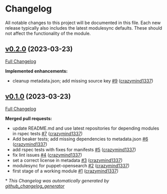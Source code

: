 # Changelog

All notable changes to this project will be documented in this file.
Each new release typically also includes the latest modulesync defaults.
These should not affect the functionality of the module.

## [v0.2.0](https://github.com/voxpupuli/puppet-opensearch/tree/v0.2.0) (2023-03-23)

[Full Changelog](https://github.com/voxpupuli/puppet-opensearch/compare/v0.1.0...v0.2.0)

**Implemented enhancements:**

- cleanup metadata.json; add missing source key [\#9](https://github.com/voxpupuli/puppet-opensearch/pull/9) ([crazymind1337](https://github.com/crazymind1337))

## [v0.1.0](https://github.com/voxpupuli/puppet-opensearch/tree/v0.1.0) (2023-03-23)

[Full Changelog](https://github.com/voxpupuli/puppet-opensearch/compare/e63db5e765ce5eeb6b5f71a833dee62028ece54f...v0.1.0)

**Merged pull requests:**

- update README.md and use latest repositories for depending modules in rspec tests [\#7](https://github.com/voxpupuli/puppet-opensearch/pull/7) ([crazymind1337](https://github.com/crazymind1337))
- Add beaker tests; add missing dependencies to metadata.json [\#6](https://github.com/voxpupuli/puppet-opensearch/pull/6) ([crazymind1337](https://github.com/crazymind1337))
- add rspec tests with fixes for manifests [\#5](https://github.com/voxpupuli/puppet-opensearch/pull/5) ([crazymind1337](https://github.com/crazymind1337))
- fix lint issues [\#4](https://github.com/voxpupuli/puppet-opensearch/pull/4) ([crazymind1337](https://github.com/crazymind1337))
- set a correct license in metadata [\#3](https://github.com/voxpupuli/puppet-opensearch/pull/3) ([crazymind1337](https://github.com/crazymind1337))
- modulesync for puppet-opensearch [\#2](https://github.com/voxpupuli/puppet-opensearch/pull/2) ([crazymind1337](https://github.com/crazymind1337))
- first stage of a working module [\#1](https://github.com/voxpupuli/puppet-opensearch/pull/1) ([crazymind1337](https://github.com/crazymind1337))



\* *This Changelog was automatically generated by [github_changelog_generator](https://github.com/github-changelog-generator/github-changelog-generator)*
